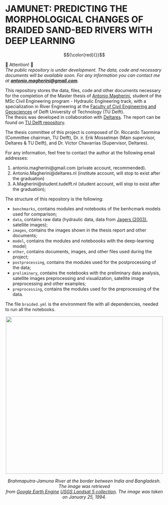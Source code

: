 # JAMUNET: PREDICTING THE MORPHOLOGICAL CHANGES OF BRAIDED SAND-BED RIVERS WITH DEEP LEARNING

$${\color{red}{}}$$

🔴 Attention! 🔴
\
*The public repository is under development. The data, code and necessary documents will be available soon. For any information you can contact me at **antonio.magherini@gmail.com**.* 

This repository stores the data, files, code and other documents necessary for the completion of the Master thesis of [Antonio Magherini](https://nl.linkedin.com/in/antonio-magherini-4349b2229), student of the MSc Civil Engineering program - Hydraulic Engineering track, with a specialization in River Engineering 
at the [Faculty of Civil Engineering and Geosciences](https://www.tudelft.nl/citg) of Delft University of Technology (TU Delft).
\
The thesis was developed in collaboration with [Deltares](https://www.deltares.nl/en). The report can be found on [TU Delft repository](https://repository.tudelft.nl/record/uuid:38ea0798-dd3d-4be2-b937-b80621957348).

The thesis committee of this project is composed of Dr. Riccardo Taormina (Committee chairman, TU Delft), Dr. ir. Erik Mosselman (Main supervisor, Deltares & TU Delft), and Dr. Víctor Chavarrías (Supervisor, Deltares).

For any information, feel free to contact the author at the following email addresses:
<ol>
  <li>antonio.magherini@gmail.com (private account, recommended).</li>
  <li>Antonio.Magherini@deltares.nl (institute account, will stop to exist after the graduation)</li>
  <li>A.Magherini@student.tudelft.nl (student account, will stop to exist after the graduation);</li>
</ol>

The structure of this repository is the following:
- <code>benchmarks</code>, contains modules and notebooks of the benhcmark models used for comparison;
- <code>data</code>, contains raw data (hydraulic data, data from [Jagers (2003)](https://research.utwente.nl/en/publications/modelling-planform-changes-of-braided-rivers), satellite images);
- <code>images</code>, contains the images shown in the thesis report and other documents;
- <code>model</code>, contains the modules and noteboooks with the deep-learning model;
- <code>other</code>, contains documents, images, and other files used during the project;
- <code>postprocessing</code>, contains the modules used for the postprocessing of the data;
- <code>preliminary</code>, contains the notebooks with the preliminary data analysis, satellite images preprocessing and visualization, satellite image preprocessing and other examples;
- <code>preprocessing</code>, contains the modules used for the preprocessing of the data.

The file <code>braided.yml</code> is the environment file with all dependencies, needed to run all the notebooks.

<p align="center" style="margin-top: 1px;">
    <!-- <img src="images\jamuna_narrow_.png" alt>  -->
    <img src=".\images\1994-01-25.png" width="500"> 
</p>

<p align="center">
    <!-- <em>Jamuna River. Image taken from <a href="https://earth.google.com/web/@24.90919263,90.84277199,340.42882201a,979110.75147048d,35y,-0h,0t,0r/data=OgMKATA">Google Earth</a></em> -->
    <em>Brahmaputra-Jamuna River at the border between India and Bangladesh. The image was retrieved<br>from <a href="https://earthengine.google.com/">Google Earth Engine</a> <a href="https://developers.google.com/earth-engine/datasets/catalog/LANDSAT_LT05_C02_T1_L2">USGS Landsat 5 collection</a>. The image was taken on January 25, 1994.</em>
</p>
